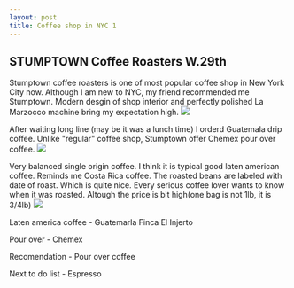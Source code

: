 ```yaml
---
layout: post
title: Coffee shop in NYC 1
---
```


## STUMPTOWN Coffee Roasters W.29th

Stumptown coffee roasters is one of most popular coffee shop in New York City now. Although I am new to NYC, my friend recommended me Stumptown. Modern desgin of shop interior and perfectly polished La Marzocco machine bring my expectation high. 
<img src="{{ '/assets/img/20150413_stumptown3.jpg' | prepend: site.baseurl }}">

After waiting long line (may be it was a lunch time) I orderd Guatemala drip coffee. Unlike "regular" coffee shop, Stumptown offer Chemex pour over coffee.
<img src="{{ '/assets/img/20150413_stumptown2.jpg' | prepend: site.baseurl }}">

Very balanced single origin coffee. I think it is typical good laten american coffee. Reminds me Costa Rica coffee.
The roasted beans are labeled with date of roast. Which is quite nice. Every serious coffee lover wants to know when it was roasted. Altough the price is bit high(one bag is not 1lb, it is 3/4lb)
<img src="{{ '/assets/img/20150413_stumptown.jpg' | prepend: site.baseurl }}">




Laten america coffee
     - Guatemarla Finca El Injerto

Pour over
     - Chemex 

Recomendation
     - Pour over coffee

Next to do list
     - Espresso

